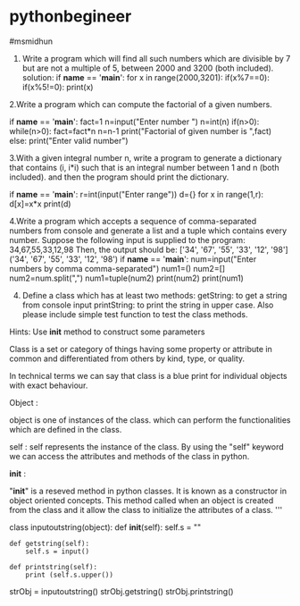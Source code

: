# pythonbegineer
#msmidhun
1. Write a program which will find all such numbers which are divisible by 7 but are not a multiple of 5,
between 2000 and 3200 (both included).
solution:
if __name__ == '__main__':
	for x in range(2000,3201):
		if(x%7==0):
			if(x%5!=0):
				print(x)

2.Write a program which can compute the factorial of a given numbers.

if __name__ == '__main__':
	fact=1
	n=input("Enter number  ")
	n=int(n)
	if(n>0):
		while(n>0):
			fact=fact*n
			n=n-1
		print("Factorial of given number is ",fact)
	else:
		print("Enter valid number")

3.With a given integral number n, write a program to generate a dictionary that contains (i, i*i) such that is an integral number between 1 and n (both included). and then the program should print the dictionary.

if __name__ == '__main__':
	r=int(input("Enter range"))
	d={}
	for x in range(1,r):
		 d[x]=x*x
	print(d)

4.Write a program which accepts a sequence of comma-separated numbers from console and generate a list and a
 tuple which contains every number.
Suppose the following input is supplied to the program:
34,67,55,33,12,98
Then, the output should be:
['34', '67', '55', '33', '12', '98']
('34', '67', '55', '33', '12', '98') 
if __name__ == '__main__':
	num=input("Enter numbers by comma comma-separated")
	num1=()
	num2=[]
	num2=num.split(",")
	num1=tuple(num2)
	print(num2)
	print(num1)
  
4. Define a class which has at least two methods:
getString: to get a string from console input
printString: to print the string in upper case.
Also please include simple test function to test the class methods.

Hints:
Use __init__ method to construct some parameters

Class is a set or category of things having some property or attribute in common and differentiated from others by kind,
 type, or quality.

In technical terms we can say that class is a blue print for individual objects with exact behaviour.

Object :

object is one of instances of the class. which can perform the functionalities which are defined in the class.

self :
self represents the instance of the class. By using the "self" keyword we can access the attributes and methods of 
the class in python.

__init__ :

"__init__" is a reseved method in python classes. It is known as a constructor in object oriented concepts.
 This method called when an object is created from the class and it allow the class to initialize the attributes of a class. '''

class inputoutstring(object):
    def __init__(self):
        self.s = ""

    def getstring(self):
        self.s = input()

    def printstring(self):
        print (self.s.upper())

strObj = inputoutstring()
strObj.getstring()
strObj.printstring()
   
